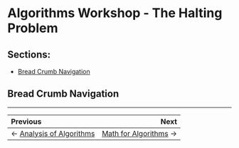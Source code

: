 # Algorithms Workshop - The Halting Problem

## Sections:

* [Bread Crumb Navigation](#bread-crumb-navigation)

## Bread Crumb Navigation
_________________________

Previous | Next
:------- | ---:
← [Analysis of Algorithms](./analysis-of-algorithms.md) | [Math for Algorithms](./math-for-algorithms.md) →